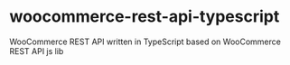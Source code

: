 # woocommerce-rest-api-typescript
WooCommerce REST API  written in TypeScript based on WooCommerce REST API js lib 
